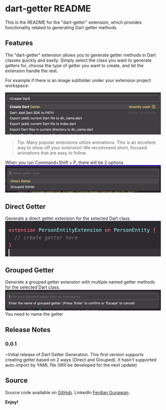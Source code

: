 # dart-getter README

This is the README for the "dart-getter" extension, which provides functionality related to generating Dart getter methods.

## Features

The "dart-getter" extension allows you to generate getter methods in Dart classes quickly and easily. Simply select the class you want to generate getters for, choose the type of getter you want to create, and let the extension handle the rest.

For example if there is an image subfolder under your extension project workspace:

![Command Menu](./screenshots/main_menu.png)

> Tip: Many popular extensions utilize animations. This is an excellent way to show off your extension! We recommend short, focused animations that are easy to follow.


When you run Command+Shift + P, there will be 2 options
![Two Option Menus](./screenshots/two_option_menus.png)

## Direct Getter

Generate a direct getter extension for the selected Dart class.
![Direct Getter Example](./screenshots/direct_example.png)

## Grouped Getter

Generate a grouped getter extension with multiple named getter methods for the selected Dart class.
![Grouped naming textfield](./screenshots/grouped_naming_textfield.png)
You need to name the getter


## Release Notes

### 0.0.1

~Initial release of Dart Getter Generation.
This first version supports creating getter based on 2 ways (Direct and Grouped).
It hasn't supported auto-import by YAML file (Will be developed for the next update)


## Source

Source code available on [GitHub](https://github.com/ferdiangunawan/dart-getter-vscode-extension).
LinkedIn [Ferdian Gunawan](https://www.linkedin.com/in/ferdiangunawan).

**Enjoy!**
